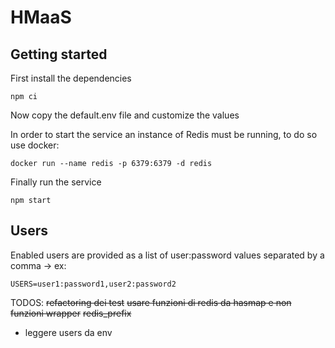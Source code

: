 # HMaaS

## Getting started
First install the dependencies
```
npm ci
```

Now copy the default.env file and customize the values

In order to start the service an instance of Redis must be running, to do so use docker:
```
docker run --name redis -p 6379:6379 -d redis
```

Finally run the service
```
npm start
```

## Users
Enabled users are provided as a list of user:password values separated by a comma -> ex:
```
USERS=user1:password1,user2:password2
```

TODOS:
~~refactoring dei test~~
~~usare funzioni di redis da hasmap e non funzioni wrapper~~
~~redis_prefix~~
* leggere users da env